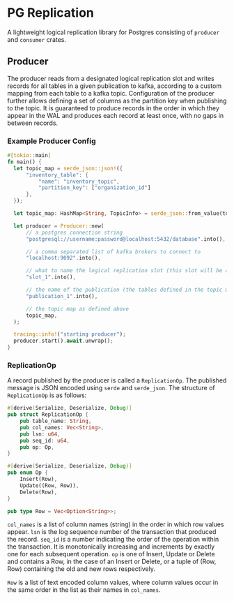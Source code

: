 # PG Replication
A lightweight logical replication library for Postgres consisting of `producer` and `consumer` crates. 

## Producer
The producer reads from a designated logical replication slot and writes records for all tables in a given publication to kafka, according to a custom mapping from each table to a kafka topic.
Configuration of the producer further allows defining a set of columns as the partition key when publishing to the topic.
It is guaranteed to produce records in the order in which they appear in the WAL and produces each record at least once, with no gaps in between records.

### Example Producer Config

```rust
#[tokio::main]
fn main() {
  let topic_map = serde_json::json!({
      "inventory_table": {
          "name": "inventory_topic",
          "partition_key": ["organization_id"]
      },
  });

  let topic_map: HashMap<String, TopicInfo> = serde_json::from_value(topic_map).unwrap();

  let producer = Producer::new(
      // a postgres connection string
      "postgresql://username:password@localhost:5432/database".into(),

      // a comma separated list of kafka brokers to connect to
      "localhost:9092".into(),

      // what to name the logical replication slot (this slot will be automatically created)
      "slot_1".into(),

      // the name of the publication (the tables defined in the topic map must be part of the publication)
      "publication_1".into(),

      // the topic map as defined above
      topic_map,
  );

  tracing::info!("starting producer");
  producer.start().await.unwrap();
}
```

### ReplicationOp
A record published by the producer is called a `ReplicationOp`. The published message is JSON encoded using `serde` and `serde_json`. The structure of `ReplicationOp` is as follows:

```rust
#[derive(Serialize, Deserialize, Debug)]
pub struct ReplicationOp {
    pub table_name: String,
    pub col_names: Vec<String>,
    pub lsn: u64,
    pub seq_id: u64,
    pub op: Op,
}

#[derive(Serialize, Deserialize, Debug)]
pub enum Op {
    Insert(Row),
    Update((Row, Row)),
    Delete(Row),
}

pub type Row = Vec<Option<String>>;
```

`col_names` is a list of column names (string) in the order in which row values appear.
`lsn` is the log sequence number of the transaction that produced the record.
`seq_id` is a number indicating the order of the operation within the transaction. It is monotonically increasing and increments by exactly one for each subsequent operation.
`op` is one of Insert, Update or Delete and contains a Row, in the case of an Insert or Delete, or a tuple of (Row, Row) containing the old and new rows respectively.

`Row` is a list of text encoded column values, where column values occur in the same order in the list as their names in `col_names`.
